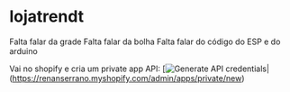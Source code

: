 # lojatrendt
Falta falar da grade
Falta falar da bolha
Falta falar do código do ESP e do arduino

Vai no shopify e cria um private app API: [![Generate API credentials](https://cdn.shopify.com/assets/images/logos/shopify-bag.png)|(https://renanserrano.myshopify.com/admin/apps/private/new)
